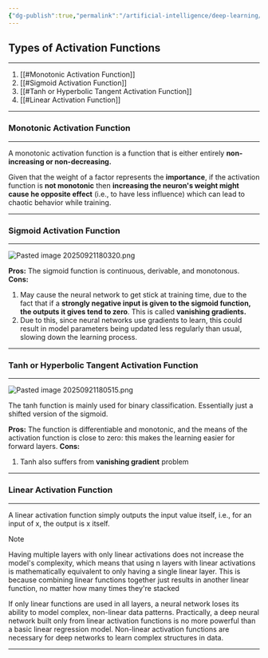 ```yaml
---
{"dg-publish":true,"permalink":"/artificial-intelligence/deep-learning/activation-functions/"}
---
```


## Types of Activation Functions
---

1. [[#Monotonic Activation Function]]
2. [[#Sigmoid Activation Function]]
3. [[#Tanh or Hyperbolic Tangent Activation Function]]
4. [[#Linear Activation Function]]

---

### Monotonic Activation Function
---

A monotonic activation function is a function that is either entirely **non-increasing or non-decreasing.**

Given that the weight of a factor represents the **importance**, if the activation function is **not monotonic** then **increasing the neuron's weight might cause he opposite effect** (i.e., to have less influence) which can lead to chaotic behavior while training.

---

### Sigmoid Activation Function
---

![Pasted image 20250921180320.png](/img/user/Artificial%20Intelligence/Natural%20Language%20Processing/Assets/Pasted%20image%2020250921180320.png)

**Pros:** The sigmoid function is continuous, derivable, and monotonous.
**Cons:**
1. May cause the neural network to get stick at training time, due to the fact that if a **strongly negative input is given to the sigmoid function, the outputs it gives tend to zero**. This is called **vanishing gradients.**
2. Due to this, since neural networks use gradients to learn, this could result in model parameters being updated less regularly than usual, slowing down the learning process.

---

### Tanh or Hyperbolic Tangent Activation Function
---

![Pasted image 20250921180515.png](/img/user/Artificial%20Intelligence/Natural%20Language%20Processing/Assets/Pasted%20image%2020250921180515.png)

The tanh function is mainly used for binary classification. Essentially just a shifted version of the sigmoid.

**Pros:** The function is differentiable and monotonic, and the means of the activation function is close to zero: this makes the learning easier for forward layers.
**Cons:**
1. Tanh also suffers from **vanishing gradient** problem

---

### Linear Activation Function
---

A linear activation function simply outputs the input value itself, i.e., for an input of x, the output is x itself.

>[!Note]
>Having multiple layers with only linear activations does not increase the model's complexity, which means that using n layers with linear activations is mathematically equivalent to only having a single linear layer. This is because combining linear functions together just results in another linear function, no matter how many times they're stacked

If only linear functions are used in all layers, a neural network loses its ability to model complex, non-linear data patterns. Practically, a deep neural network built only from linear activation functions is no more powerful than a basic linear regression model. Non-linear activation functions are necessary for deep networks to learn complex structures in data.

---




